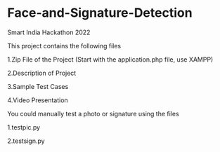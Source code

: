 # Face-and-Signature-Detection
Smart India Hackathon 2022

This project contains the following files

1.Zip File of the Project (Start with the application.php file, use XAMPP)

2.Description of Project

3.Sample Test Cases

4.Video Presentation

You could manually test a photo or signature using the files

1.testpic.py

2.testsign.py
